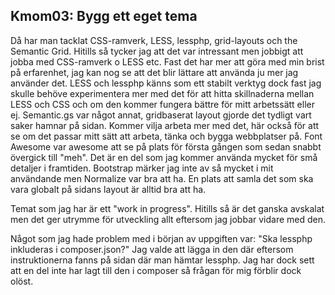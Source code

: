 Kmom03: Bygg ett eget tema
------------------------------------

Då har man tacklat CSS-ramverk, LESS, lessphp, grid-layouts och the Semantic Grid. Hitills så tycker jag att det var intressant men jobbigt att jobba med CSS-ramverk o LESS etc. Fast det har mer att göra med min brist på erfarenhet, jag kan nog se att det blir lättare att använda ju mer jag använder det. LESS och lessphp känns som ett stabilt verktyg dock fast jag skulle behöve experimentera mer med det för att hitta skillnaderna mellan LESS och CSS och om den kommer fungera bättre för mitt arbetssätt eller ej. Semantic.gs var något annat, gridbaserat layout gjorde det tydligt vart saker hamnar på sidan. Kommer vilja arbeta mer med det, här också för att se om det passar mitt sätt att arbeta, tänka och bygga webbplatser på.
Font Awesome var awesome att se på plats för första gången som sedan snabbt övergick till "meh". Det är en del som jag kommer använda mycket för små detaljer i framtiden. Bootstrap märker jag inte av så mycket i mit användande men Normalize var bra att ha. En plats att samla det som ska vara globalt på sidans layout är alltid bra att ha.

Temat som jag har är ett "work in progress". Hitills så är det ganska avskalat men det ger utrymme för utveckling allt eftersom jag jobbar vidare med den.

Något som jag hade problem med i början av uppgiften var: "Ska lessphp inkluderas i composer.json?" Jag valde att lägga in den där eftersom instruktionerna fanns på sidan där man hämtar lessphp. Jag har dock sett att en del inte har lagt till den i composer så frågan för mig förblir dock olöst.